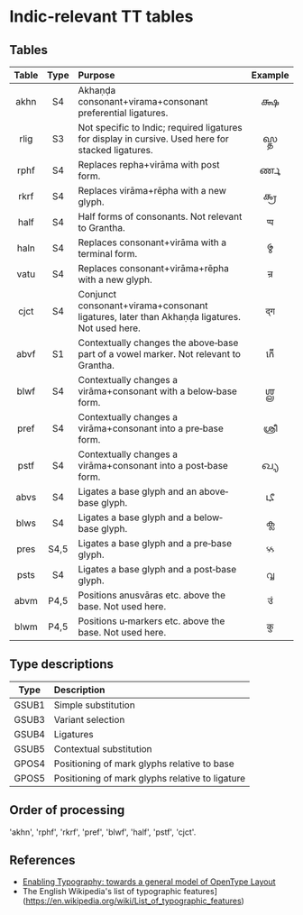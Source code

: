 # Indic‐relevant TT tables

## Tables

| Table | Type | Purpose | Example |
| :---: | :--: | :-------| :-----: |
| akhn  | S4   | Akhaṇḍa consonant+virama+consonant preferential ligatures. | 𑌕𑍍𑌷 |
| rlig  | S3   | Not specific to Indic; required ligatures for display in cursive. Used here for stacked ligatures. | 𑌸𑍍𑌤 |
| rphf  | S4   | Replaces repha+virāma with post form. | 𑌰𑍍𑌣 |
| rkrf  | S4   | Replaces virāma+rēpha with a new glyph. | 𑌕𑍍𑌰 |
| half  | S4   | Half forms of consonants. Not relevant to Grantha. | प्प |
| haln  | S4   | Replaces consonant+virāma with a terminal form. | 𑌮𑍍 |
| vatu  | S4   | Replaces consonant+virāma+rēpha with a new glyph. | न्र |
| cjct  | S4   | Conjunct consonant+virama+consonant ligatures, later than Akhaṇḍa ligatures. Not used here. | द्ग |
| abvf  | S1   | Contextually changes the above‐base part of a vowel marker. Not relevant to Grantha. | កើ |
| blwf  | S4   | Contextually changes a virāma+consonant with a below‐base form. | 𑌶𑍍𑌲 |
| pref  | S4   | Contextually changes a virāma+consonant into a pre‐base form. | ശ്രീ |
| pstf  | S4   | Contextually changes a virāma+consonant into a post‐base form. | 𑌖𑍍𑌯|
| abvs  | S4   | Ligates a base glyph and an above‐base glyph. | 𑌟𑍀 |
| blws  | S4   | Ligates a base glyph and a below‐base glyph. | ക്ല |
| pres  | S4,5 | Ligates a base glyph and a pre‐base glyph. | ક્ક |
| psts  | S4   | Ligates a base glyph and a post‐base glyph. | വ്വ |
| abvm  | P4,5 | Positions anusvāras etc. above the base. Not used here. | उं |
| blwm  | P4,5 | Positions u‐markers etc. above the base. Not used here. | कु |

## Type descriptions

| Type  | Description |
| :---: | :---------- |
| GSUB1 | Simple substitution |
| GSUB3 | Variant selection |
| GSUB4 | Ligatures |
| GSUB5 | Contextual substitution |
| GPOS4 | Positioning of mark glyphs relative to base |
| GPOS5 | Positioning of mark glyphs relative to ligature |

## Order of processing

'akhn', 'rphf', 'rkrf', 'pref', 'blwf', 'half', 'pstf', 'cjct'.

## References

* [Enabling Typography: towards a general model of OpenType Layout](http://tiro.com/John/Enabling_Typography_(OTL).pdf)
* The English Wikipedia's list of typographic features](https://en.wikipedia.org/wiki/List_of_typographic_features)
